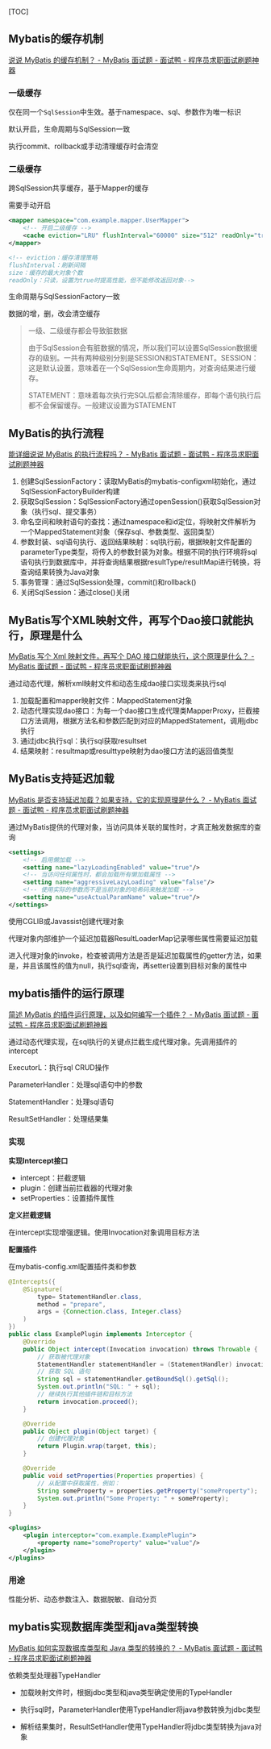 [TOC]



## Mybatis的缓存机制

[说说 MyBatis 的缓存机制？ - MyBatis 面试题 - 面试鸭 - 程序员求职面试刷题神器](https://www.mianshiya.com/bank/1801424748099739650/question/1802597639336042498#heading-0)

### 一级缓存

仅在同一个`SqlSession`中生效。基于namespace、sql、参数作为唯一标识

默认开启，生命周期与SqlSession一致

执行commit、rollback或手动清理缓存时会清空

### 二级缓存

跨SqlSession共享缓存，基于Mapper的缓存

需要手动开启

```xml
<mapper namespace="com.example.mapper.UserMapper">
    <!-- 开启二级缓存 -->
    <cache eviction="LRU" flushInterval="60000" size="512" readOnly="true"/>
</mapper>

<!-- eviction：缓存清理策略
flushInterval：刷新间隔
size：缓存的最大对象个数
readOnly：只读，设置为true时提高性能，但不能修改返回对象-->
```

生命周期与SqlSessionFactory一致

数据的增，删，改会清空缓存

> 一级、二级缓存都会导致脏数据
>
> 由于SqlSession会有脏数据的情况，所以我们可以设置SqlSession数据缓存的级别。一共有两种级别分别是SESSION和STATEMENT。SESSION：这是默认设置，意味着在一个SqlSession生命周期内，对查询结果进行缓存。
>
> STATEMENT：意味着每次执行完SQL后都会清除缓存，即每个语句执行后都不会保留缓存。一般建议设置为STATEMENT

## MyBatis的执行流程

[能详细说说 MyBatis 的执行流程吗？ - MyBatis 面试题 - 面试鸭 - 程序员求职面试刷题神器](https://www.mianshiya.com/bank/1801424748099739650/question/1803351153858568193)

1. 创建SqlSessionFactory：读取MyBatis的mybatis-configxml初始化，通过SqlSessionFactoryBuilder构建
2. 获取SqlSession：SqlSessionFactory通过openSession()获取SqlSession对象（执行sql、提交事务）
3. 命名空间和映射语句的查找：通过namespace和id定位，将映射文件解析为一个MappedStatement对象（保存sql、参数类型、返回类型）
4. 参数封装、sql语句执行、返回结果映射：sql执行前，根据映射文件配置的parameterType类型，将传入的参数封装为对象。根据不同的执行环境将sql语句执行到数据库中，并将查询结果根据resultType/resultMap进行转换，将查询结果转换为Java对象
5. 事务管理：通过SqlSession处理，commit()和rollback()
6. 关闭SqlSession：通过close()关闭

## MyBatis写个XML映射文件，再写个Dao接口就能执行，原理是什么

[MyBatis 写个 Xml 映射文件，再写个 DAO 接口就能执行，这个原理是什么？ - MyBatis 面试题 - 面试鸭 - 程序员求职面试刷题神器](https://www.mianshiya.com/bank/1801424748099739650/question/1801871567963365377#heading-0)

通过动态代理，解析xml映射文件和动态生成dao接口实现类来执行sql

1. 加载配置和mapper映射文件：MappedStatement对象
2. 动态代理实现dao接口：为每一个dao接口生成代理类MapperProxy，拦截接口方法调用，根据方法名和参数匹配到对应的MappedStatement，调用jdbc执行
3. 通过jdbc执行sql：执行sql获取resultset
4. 结果映射：resultmap或resulttype映射为dao接口方法的返回值类型

## MyBatis支持延迟加载

[MyBatis 是否支持延迟加载？如果支持，它的实现原理是什么？ - MyBatis 面试题 - 面试鸭 - 程序员求职面试刷题神器](https://www.mianshiya.com/bank/1801424748099739650/question/1802587443079487490)

通过MyBatis提供的代理对象，当访问具体关联的属性时，才真正触发数据库的查询

```xml
<settings>
    <!-- 启用懒加载 -->
    <setting name="lazyLoadingEnabled" value="true"/>
    <!-- 当访问任何属性时，都会加载所有懒加载属性 -->
    <setting name="aggressiveLazyLoading" value="false"/>
    <!-- 使用实际的参数而不是当前对象的哈希码来触发加载 -->
    <setting name="useActualParamName" value="true"/>
</settings>
```

使用CGLIB或Javassist创建代理对象

代理对象内部维护一个延迟加载器ResultLoaderMap记录哪些属性需要延迟加载

进入代理对象的invoke，检查被调用方法是否是延迟加载属性的getter方法，如果是，并且该属性的值为null，执行sql查询，再setter设置到目标对象的属性中

## mybatis插件的运行原理

[简述 MyBatis 的插件运行原理，以及如何编写一个插件？ - MyBatis 面试题 - 面试鸭 - 程序员求职面试刷题神器](https://www.mianshiya.com/bank/1801424748099739650/question/1802872613967831042#heading-1)

通过动态代理实现，在sql执行的关键点拦截生成代理对象。先调用插件的intercept

ExecutorL：执行sql CRUD操作

ParameterHandler：处理sql语句中的参数

StatementHandler：处理sql语句

ResultSetHandler：处理结果集

### 实现

**实现Intercept接口**

+ intercept：拦截逻辑
+ plugin：创建当前拦截器的代理对象
+ setProperties：设置插件属性

**定义拦截逻辑**

在intercept实现增强逻辑。使用Invocation对象调用目标方法

**配置插件**

在mybatis-config.xml配置插件类和参数

```java
@Intercepts({
    @Signature(
        type= StatementHandler.class,
        method = "prepare",
        args = {Connection.class, Integer.class}
    )
})
public class ExamplePlugin implements Interceptor {
    @Override
    public Object intercept(Invocation invocation) throws Throwable {
        // 获取被代理对象
        StatementHandler statementHandler = (StatementHandler) invocation.getTarget();
        // 获取 SQL 语句
        String sql = statementHandler.getBoundSql().getSql();
        System.out.println("SQL: " + sql);
        // 继续执行其他插件链和目标方法
        return invocation.proceed();
    }

    @Override
    public Object plugin(Object target) {
        // 创建代理对象
        return Plugin.wrap(target, this);
    }

    @Override
    public void setProperties(Properties properties) {
        // 从配置中获取属性，例如：
        String someProperty = properties.getProperty("someProperty");
        System.out.println("Some Property: " + someProperty);
    }
}
```

```xml
<plugins>
    <plugin interceptor="com.example.ExamplePlugin">
        <property name="someProperty" value="value"/>
    </plugin>
</plugins>
```

### 用途

性能分析、动态参数注入、数据脱敏、自动分页



## mybatis实现数据库类型和java类型转换

[MyBatis 如何实现数据库类型和 Java 类型的转换的？ - MyBatis 面试题 - 面试鸭 - 程序员求职面试刷题神器](https://www.mianshiya.com/bank/1801424748099739650/question/1803321567800188930)

依赖类型处理器TypeHandler

- 加载映射文件时，根据jdbc类型和java类型确定使用的TypeHandler

- 执行sql时，ParameterHandler使用TypeHandler将java参数转换为jdbc类型

- 解析结果集时，ResultSetHandler使用TypeHandler将jdbc类型转换为java对象